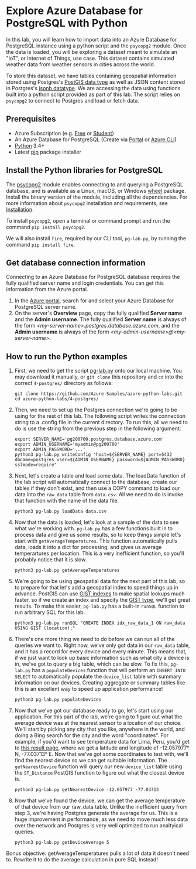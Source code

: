 # Explore Azure Database for PostgreSQL with Python

In this lab, you will learn how to import data into an Azure Database for PostgreSQL instance using a python script and the `psycopg2` module. Once the data is loaded, you will be exploring a dataset meant to simulate an "IoT", or Internet of Things, use case. This dataset contains simulated weather data from weather sensors in cities across the world.

To store this dataset, we have tables containing geospatial information stored using Postgres's [PostGIS data type](https://postgis.net/) as well as JSON content stored in Postgres's [jsonb datatype](https://www.postgresql.org/docs/11/functions-json.html). We are accessing the data using functions built into a python script provided as part of this lab. The script relies on `psycopg2` to connect to Postgres and load or fetch data.  



## Prerequisites
- Azure Subscription (e.g. [Free](https://aka.ms/azure-free-account) or [Student](https://aka.ms/azure-student-account))
- An Azure Database for PostgreSQL (Create via [Portal](https://docs.microsoft.com/en-us/azure/postgresql/quickstart-create-server-database-portal) or [Azure CLI](https://docs.microsoft.com/en-us/azure/postgresql/quickstart-create-server-database-azure-cli)) 
- [Python](https://www.python.org/downloads/) 3.4+
- Latest [pip](https://pip.pypa.io/en/stable/installing/) package installer

## Install the Python libraries for PostgreSQL
The [psycopg2](https://pypi.python.org/pypi/psycopg2/) module enables connecting to and querying a PostgreSQL database, and is available as a Linux, macOS, or Windows [wheel](https://pythonwheels.com/) package. Install the binary version of the module, including all the dependencies. For more information about `psycopg2` installation and requirements, see [Installation](http://initd.org/psycopg/docs/install.html). 

To install `psycopg2`, open a terminal or command prompt and run the command `pip install psycopg2`.

We will also install `fire`, required by our CLI tool, `pg-lab.py`, by running the command `pip install fire`.


## Get database connection information
Connecting to an Azure Database for PostgreSQL database requires the fully qualified server name and login credentials. You can get this information from the Azure portal.

1. In the [Azure portal](https://portal.azure.com/), search for and select your Azure Database for PostgreSQL server name. 
1. On the server's **Overview** page, copy the fully qualified **Server name** and the **Admin username**. The fully qualified **Server name** is always of the form *\<my-server-name>.postgres.database.azure.com*, and the **Admin username** is always of the form *\<my-admin-username>@\<my-server-name>*. 

## How to run the Python examples

1. First, we need to get the script [pg-lab.py](pg-lab.py) onto our local machine. You may download it manually, or `git clone` this repository and `cd` into the correct `4-postgres/` directory as follows:

   ```
   git clone https://github.com/Azure-Samples/azure-python-labs.git
   cd azure-python-labs/4-postgres/
   ```

1. Then, we need to set up the Postgres connection we're going to be using for the rest of this lab. The following script writes the connection string to a .config file in the current directory. To run this, all we need to do is use the string from the previous step in the following argument:

    ```
    export SERVER_NAME='pg200700.postgres.database.azure.com'
    export ADMIN_USERNAME='myadmin@pg200700'
    export ADMIN_PASSWORD='...'
    python3 pg-lab.py writeConfig "host=${SERVER_NAME} port=5432 dbname=postgres user=${ADMIN_USERNAME} password=${ADMIN_PASSWORD} sslmode=require"
    ```

1. Next, let's create a table and load some data. The loadData function of the lab script will automatically connect to the database, create our tables if they don't exist, and then use a COPY command to load our data into the `raw_data` table from `data.csv`. All we need to do is invoke that function with the name of the data file. 

    ```
    python3 pg-lab.py loadData data.csv
    ```

1. Now that the data is loaded, let's look at a sample of the data to see what we're working with. `pg-lab.py` has a few functions built in to process data and give us some results, so to keep things simple let's start with `getAverageTemperatures`. This function automatically pulls data, loads it into a dict for processing, and gives us average temperartures per location. This is a very inefficient function, so you'll probably notice that it is slow. 

    ```
    python3 pg-lab.py getAverageTemperatures
    ```

1. We're going to be using geospatial data for the next part of this lab, so to prepare for that let's add a geospatial index to speed things up in advance. PostGIS can use [GIST indexes](https://postgis.net/workshops/postgis-intro/indexing.html) to make spatial lookups much faster, so if we create an index and specify the [GIST type](https://www.postgresql.org/docs/current/textsearch-indexes.html), we'll get great results. To make this easier, `pg-lab.py` has a built-in `runSQL` function to run arbitrary SQL for this lab.

    ```
    python3 pg-lab.py runSQL "CREATE INDEX idx_raw_data_1 ON raw_data USING GIST (location);"
    ```

1. There's one more thing we need to do before we can run all of the queries we want to. Right now, we've only got data in our `raw_data` table, and it has a record for every device and every minute. This means that, if we just want to look up basic information such as what city a device is in, we've got to query a big table, which can be slow. To fix this, `pg-lab.py` has a `populateDevices` function that will perform an `INSERT INTO SELECT` to automatically populate the `device_list` table with summary information on our devices. Creating aggregate or summary tables like this is an excellent way to speed up application performance!

    ```
    python3 pg-lab.py populateDevices
    ```

1. Now that we've got our database ready to go, let's start using our application. For this part of the lab, we're going to figure out what the average device was at the nearest sensor to a location of our choice. We'll start by picking any city that you like, anywhere in the world, and doing a Bing search for the city and the word "coordinates". For example, if you'd want to see temperature data for Lima, Peru, you'd get to [this result page](https://www.bing.com/search?q=Lima%2C+Peru+coordinates), where we get a latitude and longitude of -12.057977° N, -77.03713° E. Now that we've got some coordinates to test with, we'll find the nearest device so we can get suitable information. The `getNearestDevice` function will query our new `device_list` table using the `ST_Distance` PostGIS function to figure out what the closest device is. 


    ```
    python3 pg-lab.py getNearestDevice -12.057977 -77.03713
    ```

1. Now that we've found the device, we can get the average temperature of that device from our raw_data table. Unlike the inefficient query from step 3, we're having Postgres generate the average for us. This is a huge improvement in performance, as we need to move much less data over the network and Postgres is very well optimized to run analtyical queries.  

    ```
    python3 pg-lab.py getDeviceAverage 5
    ```


Bonus objective: getAverageTemperatures pulls a lot of data it doesn't need to. Rewrite it to do the average calculation in pure SQL instead!
